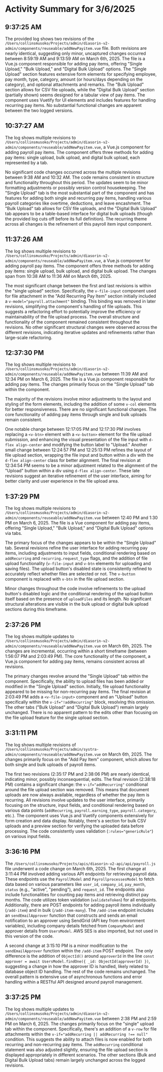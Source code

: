# Activity Summary for 3/6/2025

## 9:37:25 AM
The provided log shows two revisions of the `/Users/collinsmusoko/Projects/admin/diasorin-v2-admin/components/reuseable/addNewPayitem.vue` file.  Both revisions are nearly identical, suggesting only minor, uncaptured changes occurred between 8:59:19 AM and 9:13:59 AM on March 6th, 2025. The file is a Vue.js component responsible for adding pay items, offering "Single Upload," "Bulk Upload," and "Digital Bulk Upload" options.  The "Single Upload" section features extensive form elements for specifying employee, pay month, type, category, amount (or hours/days depending on the category), and optional attachments and remarks.  The "Bulk Upload" section allows for CSV file uploads, while the "Digital Bulk Upload" section (partially shown) seems designed for a tabular view of pay items.  The component uses Vuetify for UI elements and includes features for handling recurring pay items.  No substantial functional changes are apparent between the two logged versions.


## 10:37:27 AM
The log shows multiple revisions to `/Users/collinsmusoko/Projects/admin/diasorin-v2-admin/components/reuseable/addNewPayitem.vue`, a Vue.js component for adding payroll pay items.  The component offers three methods for adding pay items: single upload, bulk upload, and digital bulk upload, each represented by a tab.

No significant code changes occurred across the multiple revisions between 9:38 AM and 10:32 AM.  The code remains consistent in structure and functionality throughout this period. The  updates seem to be minor formatting adjustments or possibly version control housekeeping. The "Single Upload" tab is the most substantial part of the component and has features for adding both single and recurring pay items, handling various payroll categories like overtime, deductions, and leave encashment.  The "Bulk Upload" tab allows for CSV file uploads, and the "Digital Bulk Upload" tab appears to be a table-based interface for digital bulk uploads (though the provided log cuts off before its full definition). The recurring theme across all changes is the refinement of this payroll item input component.


## 11:37:26 AM
The log shows multiple revisions to `/Users/collinsmusoko/Projects/admin/diasorin-v2-admin/components/reuseable/addNewPayitem.vue`, a Vue.js component for adding payroll pay items.  The component offers three methods for adding pay items: single upload, bulk upload, and digital bulk upload.  The changes span from 10:38 AM to 11:36 AM on March 6th, 2025.

The most significant change between the first and last revisions is within the "single upload" section.  Specifically, the `v-file-input` component used for file attachment in the "Add Recurring Pay Item" section initially included a `v-model="payroll.attachment"` binding.  This binding was removed in later revisions, simplifying the component's handling of file uploads. This suggests a refactoring effort to potentially improve the efficiency or maintainability of the file upload process.  The overall structure and functionality of the component remained consistent throughout the revisions.  No other significant structural changes were observed across the different revisions, indicating iterative updates and refinements rather than large-scale refactoring.


## 12:37:30 PM
The log shows multiple revisions to `/Users/collinsmusoko/Projects/admin/diasorin-v2-admin/components/reuseable/addNewPayitem.vue` between 11:39 AM and 12:34 PM on March 6, 2025.  The file is a Vue.js component responsible for adding pay items.  The changes primarily focus on the "Single Upload" tab within the component.

The majority of the revisions involve minor adjustments to the layout and styling of the form elements, including the addition of some  `v-col` elements for better responsiveness. There are no significant functional changes.  The core functionality of adding pay items through single and bulk uploads remain consistent.

One notable change between 12:17:05 PM and 12:17:30 PM involves replacing a `<v-btn>` element with a `<v-button>` element for the file upload submission, and enhancing the visual presentation of the file input with `d-flex align-center` and modifying the button label to "Upload."  Another small change between 12:24:57 PM and 12:25:13 PM refines the layout of file upload section, wrapping the file input and button within a div with the `d-flex align-center` class for better alignment.  The final revision at 12:34:54 PM seems to be a minor adjustment related to the alignment of the "Upload" button within a div using `d-flex align-center`.  These late revisions suggest an iterative refinement of the user interface, aiming for better clarity and user experience in the file upload area.


## 1:37:29 PM
The log shows multiple revisions to `/Users/collinsmusoko/Projects/admin/diasorin-v2-admin/components/reuseable/addNewPayitem.vue` between 12:40 PM and 1:30 PM on March 6, 2025.  The file is a Vue component for adding pay items, offering "Single Upload," "Bulk Upload," and "Digital Bulk Upload" options via tabs.

The primary focus of the changes appears to be within the "Single Upload" tab.  Several revisions refine the user interface for adding recurring pay items, including adjustments to input fields, conditional rendering based on `addRecurring` and `recurring.request_type` flags, and the addition of file upload functionality (`v-file-input` and `v-btn` elements for uploading and saving files).  The upload button's disabled state is consistently refined to accurately reflect whether files are selected or not. The `v-button` component is replaced with `v-btn` in the file upload section.

Minor changes throughout the code involve refinements to the upload button's disabled logic and the conditional rendering of the upload button itself based on the presence of `uploadFiles` and its length.  No significant structural alterations are visible in the bulk upload or digital bulk upload sections during this timeframe.


## 2:37:26 PM
The log shows multiple updates to `/Users/collinsmusoko/Projects/admin/diasorin-v2-admin/components/reuseable/addNewPayitem.vue` on March 6th, 2025.  The changes are incremental, occurring within a short timeframe (between 1:56:07 PM and 2:03:49 PM).  The core functionality of the component, a Vue.js component for adding pay items, remains consistent across all revisions.

The primary changes revolve around the "Single Upload" tab within the component.  Specifically,  the ability to upload files has been added or modified in the "Single Upload" section.  Initially, file upload functionality appeared to be missing for non-recurring pay items.  The final revision at 2:03:49 PM adds a `<v-file-input>` component and an "Upload" button specifically within the `v-if="!addRecurring"` block, resolving this omission.  The other tabs ("Bulk Upload" and "Digital Bulk Upload") remain largely unchanged.  There is no apparent pattern to the edits other than focusing on the file upload feature for the single upload section.


## 3:31:11 PM
The log shows multiple revisions of `/Users/collinsmusoko/Projects/admin/systra-admin/components/reuseable/addNewPayitem.vue` on March 6th, 2025.  The changes primarily focus on the "Add Pay Item" component, which allows for both single and bulk uploads of payroll items.

The first two revisions (2:35:17 PM and 2:38:06 PM) are nearly identical, indicating minor, possibly inconsequential, edits. The final revision (2:38:18 PM) contains a significant change:  the `v-if="addRecurring"` conditional around the file upload section was removed.  This means that document uploads are now always available, regardless of whether the pay item is recurring.  All revisions involve updates to the user interface, primarily focusing on the structure, input fields, and conditional rendering based on various data points (`addRecurring`, `payroll.earning_type`, `payroll.category`, etc.). The component uses Vue.js and Vuetify components extensively for form creation and data display.  Notably, there's a section for bulk CSV uploads and a preview section for verifying the uploaded data before processing.  The code consistently uses validation (`:rules="genericRule"`) on various input fields.


## 3:36:16 PM
The `/Users/collinsmusoko/Projects/apis/diasorin-v2-api/api/payroll.js` file underwent a code change on March 6th, 2025.  The first change at 3:11:44 PM involved adding various API endpoints for retrieving payroll data.  These endpoints use the `PayrollModel` and `PayrollprocessesModel` to fetch data based on various parameters like `user_id`, `company_id`, `pay_month`, `status` (e.g., "active", "pending"), and `request_id`.  The endpoints also include functionalities for counting pay items and retrieving distinct pay months.  The code utilizes token validation (`validateToken`) for all endpoints.  Additionally, there are POST endpoints for adding payroll items individually (`/add-item`) and in bulk (`/add-item-many`). The `/add-item` endpoint includes an `sendEmailApprover` function that constructs and sends an email notification to an approver using SendGrid (API key from environment variables),  including company details fetched from `CompanyModel` and approver details from `UsersModel`.  AWS SES is also imported, but not used in this version of the code.

A second change at 3:15:10 PM is a minor modification to the `sendEmailApprover` function within the `/add-item` POST endpoint. The only difference is the addition of  `ObjectId()` around `approverId` in the line `const approver = await UsersModel.findOne({ _id: ObjectId(approverId) })`, suggesting a change in how the approver ID is handled, likely related to database object ID handling. The rest of the code remains unchanged.  The overall pattern is extensive use of asynchronous functions and error handling within a RESTful API designed around payroll management.


## 3:37:25 PM
The log shows multiple updates to `/Users/collinsmusoko/Projects/admin/diasorin-v2-admin/components/reuseable/addNewPayitem.vue` between 2:38 PM and 2:59 PM on March 6, 2025.  The changes primarily focus on the "single" upload tab within the component.  Specifically, there's an addition of a `v-row` for file attachments within the  `v-if="addRecurring || addRecurring !== null"` condition. This suggests the ability to attach files is now enabled for both recurring and non-recurring pay items. The `addRecurring` conditional statement was also adjusted slightly, ensuring the file upload section is displayed appropriately in different scenarios.  The other sections (Bulk and Digital Bulk Upload tabs) remain largely unchanged across the logged revisions.
